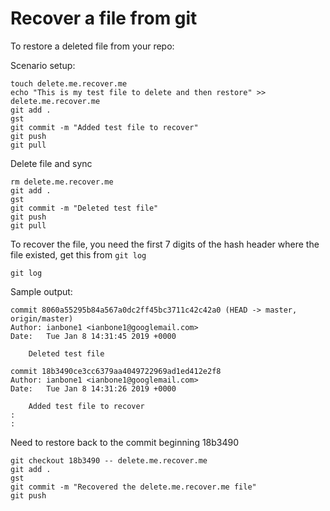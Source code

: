 # Recover a file from git

To restore a deleted file from your repo:

Scenario setup:

```
touch delete.me.recover.me
echo "This is my test file to delete and then restore" >> delete.me.recover.me
git add .
gst
git commit -m "Added test file to recover"
git push
git pull
```

Delete file and sync

```
rm delete.me.recover.me
git add .
gst
git commit -m "Deleted test file"
git push
git pull
```

To recover the file, you need the first 7 digits of the hash header where the file existed, get this from `git log`

```
git log
```

Sample output:

```
commit 8060a55295b84a567a0dc2ff45bc3711c42c42a0 (HEAD -> master, origin/master)
Author: ianbone1 <ianbone1@googlemail.com>
Date:   Tue Jan 8 14:31:45 2019 +0000

    Deleted test file

commit 18b3490ce3cc6379aa4049722969ad1ed412e2f8
Author: ianbone1 <ianbone1@googlemail.com>
Date:   Tue Jan 8 14:31:26 2019 +0000

    Added test file to recover
:
:
```

Need to restore back to the commit beginning 18b3490

```
git checkout 18b3490 -- delete.me.recover.me
git add .
gst
git commit -m "Recovered the delete.me.recover.me file"
git push
```
